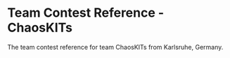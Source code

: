 # Team Contest Reference - ChaosKITs
The team contest reference for team ChaosKITs from Karlsruhe, Germany.
